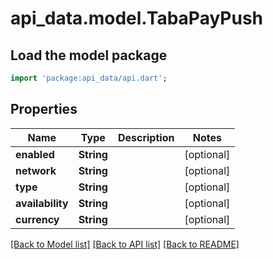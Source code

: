 # api_data.model.TabaPayPush

## Load the model package
```dart
import 'package:api_data/api.dart';
```

## Properties
Name | Type | Description | Notes
------------ | ------------- | ------------- | -------------
**enabled** | **String** |  | [optional] 
**network** | **String** |  | [optional] 
**type** | **String** |  | [optional] 
**availability** | **String** |  | [optional] 
**currency** | **String** |  | [optional] 

[[Back to Model list]](../README.md#documentation-for-models) [[Back to API list]](../README.md#documentation-for-api-endpoints) [[Back to README]](../README.md)


